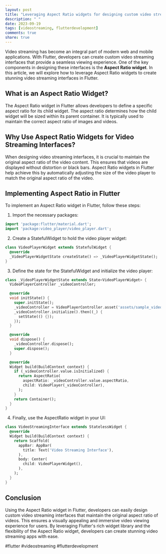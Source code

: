 ```yaml
---
layout: post
title: "Leveraging Aspect Ratio widgets for designing custom video streaming interfaces in Flutter"
description: " "
date: 2023-09-19
tags: [videostreaming, flutterdevelopment]
comments: true
share: true
---
```


Video streaming has become an integral part of modern web and mobile applications. With Flutter, developers can create custom video streaming interfaces that provide a seamless viewing experience. One of the key components in designing these interfaces is the **Aspect Ratio widget**. In this article, we will explore how to leverage Aspect Ratio widgets to create stunning video streaming interfaces in Flutter.

## What is an Aspect Ratio Widget?

The Aspect Ratio widget in Flutter allows developers to define a specific aspect ratio for its child widget. The aspect ratio determines how the child widget will be sized within its parent container. It is typically used to maintain the correct aspect ratio of images and videos.

## Why Use Aspect Ratio Widgets for Video Streaming Interfaces?

When designing video streaming interfaces, it is crucial to maintain the original aspect ratio of the video content. This ensures that videos are displayed without distortion or black bars. Aspect Ratio widgets in Flutter help achieve this by automatically adjusting the size of the video player to match the original aspect ratio of the video.

## Implementing Aspect Ratio in Flutter

To implement an Aspect Ratio widget in Flutter, follow these steps:

1. Import the necessary packages:

```dart
import 'package:flutter/material.dart';
import 'package:video_player/video_player.dart';
```

2. Create a StatefulWidget to hold the video player widget:

```dart
class VideoPlayerWidget extends StatefulWidget {
  @override
  _VideoPlayerWidgetState createState() => _VideoPlayerWidgetState();
}
```

3. Define the state for the StatefulWidget and initialize the video player:

```dart
class _VideoPlayerWidgetState extends State<VideoPlayerWidget> {
  VideoPlayerController _videoController;

  @override
  void initState() {
    super.initState();
    _videoController = VideoPlayerController.asset('assets/sample_video.mp4');
    _videoController.initialize().then((_) {
      setState(() {});
    });
  }

  @override
  void dispose() {
    _videoController.dispose();
    super.dispose();
  }

  @override
  Widget build(BuildContext context) {
    if (_videoController.value.isInitialized) {
      return AspectRatio(
        aspectRatio: _videoController.value.aspectRatio,
        child: VideoPlayer(_videoController),
      );
    }
    return Container();
  }
}
```

4. Finally, use the AspectRatio widget in your UI:

```dart
class VideoStreamingInterface extends StatelessWidget {
  @override
  Widget build(BuildContext context) {
    return Scaffold(
      appBar: AppBar(
        title: Text('Video Streaming Interface'),
      ),
      body: Center(
        child: VideoPlayerWidget(),
      ),
    );
  }
}
```

## Conclusion

Using the Aspect Ratio widget in Flutter, developers can easily design custom video streaming interfaces that maintain the original aspect ratio of videos. This ensures a visually appealing and immersive video viewing experience for users. By leveraging Flutter's rich widget library and the flexibility of the Aspect Ratio widget, developers can create stunning video streaming apps with ease.

#flutter #videostreaming #flutterdevelopment